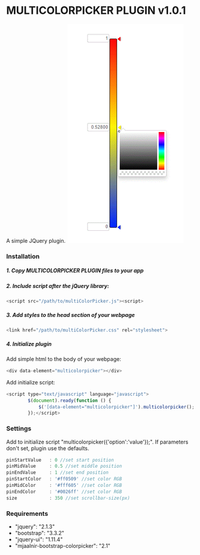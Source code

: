 # MULTICOLORPICKER PLUGIN v1.0.1

A simple JQuery plugin.
<img src="MultiColorPicker.gif">
### Installation

##### 1. Copy MULTICOLORPICKER PLUGIN files to your app


##### 2. Include script after the jQuery library:
```javascript
<script src="/path/to/multiColorPicker.js"><script>
```

##### 3. Add styles to the head section of your webpage
```javascript
<link href="/path/to/multiColorPicker.css" rel="stylesheet">
```

##### 4. Initialize plugin

Add simple html to the body of your webpage:
```javascript
<div data-element="multicolorpicker"></div>
```

Add initialize script:
```javascript
<script type="text/javascript" language="javascript">
        $(document).ready(function () {
            $('[data-element="multicolorpicker"]').multicolorpicker();
        });</script>
```

### Settings

Add to initialize script "multicolorpicker({'option':'value'});". If parameters don't set, plugin use the defaults.
```javascript
pinStartValue   : 0 //set start position
pinMidValue     : 0.5 //set middle position
pinEndValue     : 1 //set end position
pinStartColor   : '#ff0509' //set color RGB
pinMidColor     : '#fff605' //set color RGB
pinEndColor     : '#0026ff' //set color RGB
size            : 350 //set scrollbar-size(px)
```

### Requirements


 * "jquery": "2.1.3"
 * "bootstrap": "3.3.2"
 * "jquery-ui": "1.11.4"
 * "mjaalnir-bootstrap-colorpicker": "2.1"


